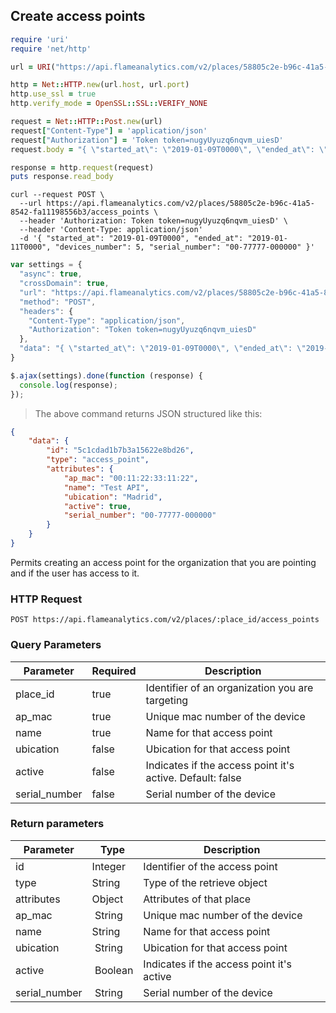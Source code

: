## Create access points

```ruby
require 'uri'
require 'net/http'

url = URI("https://api.flameanalytics.com/v2/places/58805c2e-b96c-41a5-8542-fa11198556b3/access_points")

http = Net::HTTP.new(url.host, url.port)
http.use_ssl = true
http.verify_mode = OpenSSL::SSL::VERIFY_NONE

request = Net::HTTP::Post.new(url)
request["Content-Type"] = 'application/json'
request["Authorization"] = 'Token token=nugyUyuzq6nqvm_uiesD'
request.body = "{ \"started_at\": \"2019-01-09T0000\", \"ended_at\": \"2019-01-11T0000\", \"devices_number\": 5, \"serial_number\": \"00-77777-000000\" }"

response = http.request(request)
puts response.read_body
```

```shell
curl --request POST \
  --url https://api.flameanalytics.com/v2/places/58805c2e-b96c-41a5-8542-fa11198556b3/access_points \
  --header 'Authorization: Token token=nugyUyuzq6nqvm_uiesD' \
  --header 'Content-Type: application/json'
  -d '{ "started_at": "2019-01-09T0000", "ended_at": "2019-01-11T0000", "devices_number": 5, "serial_number": "00-77777-000000" }'
```

```javascript
var settings = {
  "async": true,
  "crossDomain": true,
  "url": "https://api.flameanalytics.com/v2/places/58805c2e-b96c-41a5-8542-fa11198556b3/access_points",
  "method": "POST",
  "headers": {
    "Content-Type": "application/json",
    "Authorization": "Token token=nugyUyuzq6nqvm_uiesD"
  },
  "data": "{ \"started_at\": \"2019-01-09T0000\", \"ended_at\": \"2019-01-11T0000\", \"devices_number\": 5, \"serial_number\": \"00-77777-000000\" }"
}

$.ajax(settings).done(function (response) {
  console.log(response);
});
```

> The above command returns JSON structured like this:

```json
{
    "data": {
        "id": "5c1cdad1b7b3a15622e8bd26",
        "type": "access_point",
        "attributes": {
            "ap_mac": "00:11:22:33:11:22",
            "name": "Test API",
            "ubication": "Madrid",
            "active": true,
            "serial_number": "00-77777-000000"
        }
    }
}
```

Permits creating an access point for the organization that you are pointing and if the user has access to it.

### HTTP Request

`POST https://api.flameanalytics.com/v2/places/:place_id/access_points`

### Query Parameters

Parameter | Required | Description
--------- | ------- | -----------
place_id | true | Identifier of an organization you are targeting
ap_mac |true | Unique mac number of the device
name | true |  Name for that access point
ubication | false | Ubication for that access point
active | false | Indicates if the access point it's active. Default: false
serial_number |false | Serial number of the device


### Return parameters

Parameter | Type | Description
--------- | ------- | -----------
id | Integer | Identifier of the access point
type | String | Type of the retrieve object
attributes | Object | Attributes of that place
ap_mac | String | Unique mac number of the device
name | String |  Name for that access point
ubication | String | Ubication for that access point
active | Boolean | Indicates if the access point it's active
serial_number | String | Serial number of the device
